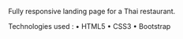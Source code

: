 Fully responsive landing page for a Thai restaurant.

Technologies used : 
• HTML5
• CSS3
• Bootstrap

